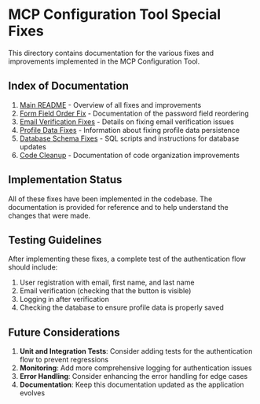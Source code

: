 # MCP Configuration Tool Special Fixes

This directory contains documentation for the various fixes and improvements implemented in the MCP Configuration Tool.

## Index of Documentation

1. [Main README](./README.md) - Overview of all fixes and improvements
2. [Form Field Order Fix](./form_field_order_fix.md) - Documentation of the password field reordering
3. [Email Verification Fixes](./email_verification_fixes.md) - Details on fixing email verification issues
4. [Profile Data Fixes](./profile_data_fixes.md) - Information about fixing profile data persistence
5. [Database Schema Fixes](./database_schema_fixes.md) - SQL scripts and instructions for database updates
6. [Code Cleanup](./code_cleanup.md) - Documentation of code organization improvements

## Implementation Status

All of these fixes have been implemented in the codebase. The documentation is provided for reference and to help understand the changes that were made.

## Testing Guidelines

After implementing these fixes, a complete test of the authentication flow should include:

1. User registration with email, first name, and last name
2. Email verification (checking that the button is visible)
3. Logging in after verification
4. Checking the database to ensure profile data is properly saved

## Future Considerations

1. **Unit and Integration Tests**: Consider adding tests for the authentication flow to prevent regressions
2. **Monitoring**: Add more comprehensive logging for authentication issues
3. **Error Handling**: Consider enhancing the error handling for edge cases
4. **Documentation**: Keep this documentation updated as the application evolves
